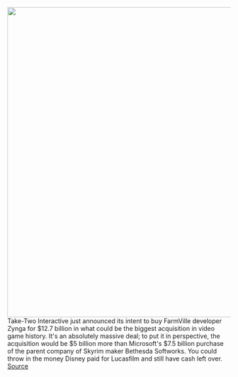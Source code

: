 <img src='https://cdn.vox-cdn.com/thumbor/an7V34hG8wHP_qoXBVZ1lwYgxRg=/0x0:3372x2151/1200x800/filters:focal(1417x807:1955x1345)/cdn.vox-cdn.com/uploads/chorus_image/image/70371694/654_3840.0.jpeg' width='700px' /><br/>
Take-Two Interactive just announced its intent to buy FarmVille developer Zynga for $12.7 billion in what could be the biggest acquisition in video game history. It's an absolutely massive deal; to put it in perspective, the acquisition would be $5 billion more than Microsoft's $7.5 billion purchase of the parent company of Skyrim maker Bethesda Softworks. You could throw in the money Disney paid for Lucasfilm and still have cash left over.
<a href='https://www.theverge.com/2022/1/10/22877117/take-two-zynga-acquisition-13-billion'> Source <a/>
